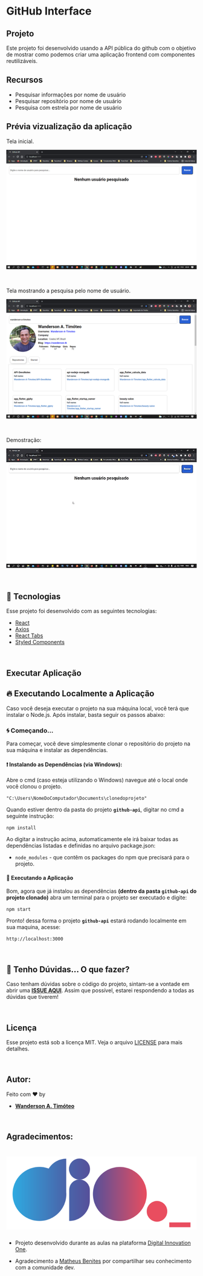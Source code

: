 # GitHub Interface

## Projeto

Este projeto foi desenvolvido usando a API pública do github com o objetivo de mostrar como podemos criar uma aplicação frontend com componentes reutilizáveis.

## Recursos

-   Pesquisar informações por nome de usuário
-   Pesquisar repositório por nome de usuário
-   Pesquisa com estrela por nome de usuário

## Prévia vizualização da aplicação

Tela inicial.

<p align="center">
    <img alt="Tela inicial do GitHub Interface" title="Tela inicial do GitHub Interface" src=".github/pg-inicial.png" />
</p>
<br>

Tela mostrando a pesquisa pelo nome de usuário.

<p align="center">
    <img alt="Tela com as informações do usuário pesquisado" title="Tela com as informações do usuário pesquisado" src=".github/pg-pesquisa.png" />
</p>
<br>

Demostração:

<p align="center">
    <img alt="Tela inicial do jogo" title="Tela inicial do jogo" src=".github/api-github-interface.gif" />
</p>
<br>

## 🚀 Tecnologias

Esse projeto foi desenvolvido com as seguintes tecnologias:

-   [React](https://pt-br.reactjs.org/)
-   [Axios](https://www.npmjs.com/package/axios)
-   [React Tabs](https://www.npmjs.com/package/react-tabs)
-   [Styled Components](https://styled-components.com/)

<br>

## Executar Aplicação

## 🔥 Executando Localmente a Aplicação

Caso você deseja executar o projeto na sua máquina local, você terá que instalar o Node.js. Após instalar, basta seguir os passos abaixo:

### 🌀 Começando...

Para começar, você deve simplesmente clonar o repositório do projeto na sua máquina e instalar as dependências.
<br>

#### ❗️ Instalando as Dependências (via Windows):

Abre o cmd (caso esteja utilizando o Windows) navegue até o local onde você clonou o projeto.

```
"C:\Users\NomeDoComputador\Documents\clonedoprojeto"
```

Quando estiver dentro da pasta do projeto **`github-api`**, digitar no cmd a seguinte instrução:

```
npm install
```

Ao digitar a instrução acima, automaticamente ele irá baixar todas as dependências listadas e definidas no arquivo package.json:

-   `node_modules` - que contêm os packages do npm que precisará para o projeto.

#### 💨 Executando a Aplicação

Bom, agora que já instalou as dependências **(dentro da pasta `github-api` do projeto clonado)** abra um terminal para o projeto ser executado e digite:

```
npm start
```

Pronto! dessa forma o projeto **`github-api`** estará rodando localmente em sua maquina, acesse:

```
http://localhost:3000
```

<br>

## 🚩 Tenho Dúvidas... O que fazer?

Caso tenham dúvidas sobre o código do projeto, sintam-se a vontade em abrir uma **[ISSUE AQUI](https://github.com/Wanderson-A-Timoteo/github-api/issues)**. Assim que possível, estarei respondendo a todas as dúvidas que tiverem!

<br>

## Licença

Esse projeto está sob a licença MIT. Veja o arquivo [LICENSE](LICENSE) para mais detalhes.

<br>

## Autor:

Feito com ♥ by

-   [**Wanderson A. Timóteo**](https://wanderson.tk)

<br>

## Agradecimentos:

<h1 align="center">
    <img alt="Digital Innovation One" title="Digital Innovation One" src=".github/logo-dio.svg" />
</h1>

-   Projeto desenvolvido durante as aulas na plataforma [Digital Innovation One](https://web.dio.me/sign-in).

-   Agradecimento a [Matheus Benites](https://github.com/benits) por compartilhar seu conhecimento com a comunidade dev.
